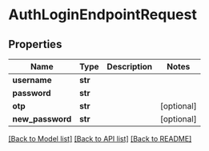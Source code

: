 # AuthLoginEndpointRequest

## Properties

Name | Type | Description | Notes
------------ | ------------- | ------------- | -------------
**username** | **str** |  | 
**password** | **str** |  | 
**otp** | **str** |  | [optional] 
**new_password** | **str** |  | [optional] 

[[Back to Model list]](../#documentation-for-models) [[Back to API list]](../#documentation-for-api-endpoints) [[Back to README]](../)


